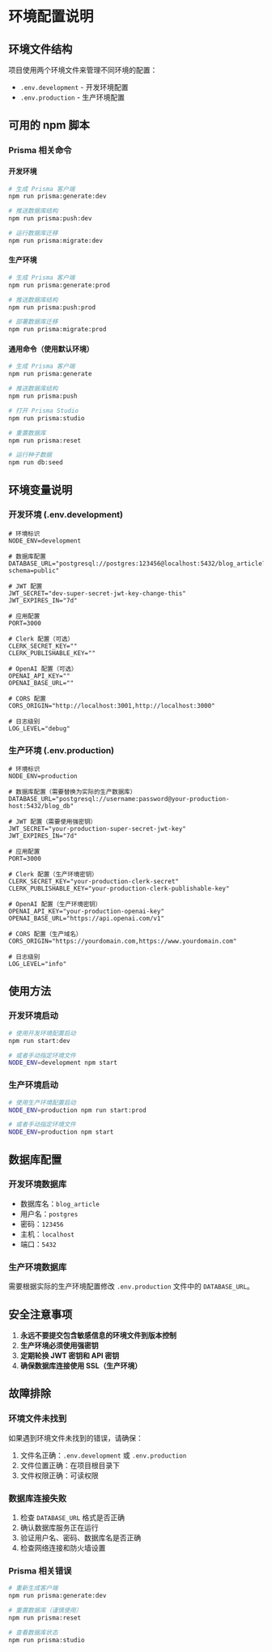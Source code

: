 # 环境配置说明

## 环境文件结构

项目使用两个环境文件来管理不同环境的配置：

- `.env.development` - 开发环境配置
- `.env.production` - 生产环境配置

## 可用的 npm 脚本

### Prisma 相关命令

#### 开发环境
```bash
# 生成 Prisma 客户端
npm run prisma:generate:dev

# 推送数据库结构
npm run prisma:push:dev

# 运行数据库迁移
npm run prisma:migrate:dev
```

#### 生产环境
```bash
# 生成 Prisma 客户端
npm run prisma:generate:prod

# 推送数据库结构
npm run prisma:push:prod

# 部署数据库迁移
npm run prisma:migrate:prod
```

#### 通用命令（使用默认环境）
```bash
# 生成 Prisma 客户端
npm run prisma:generate

# 推送数据库结构
npm run prisma:push

# 打开 Prisma Studio
npm run prisma:studio

# 重置数据库
npm run prisma:reset

# 运行种子数据
npm run db:seed
```

## 环境变量说明

### 开发环境 (.env.development)

```env
# 环境标识
NODE_ENV=development

# 数据库配置
DATABASE_URL="postgresql://postgres:123456@localhost:5432/blog_article?schema=public"

# JWT 配置
JWT_SECRET="dev-super-secret-jwt-key-change-this"
JWT_EXPIRES_IN="7d"

# 应用配置
PORT=3000

# Clerk 配置（可选）
CLERK_SECRET_KEY=""
CLERK_PUBLISHABLE_KEY=""

# OpenAI 配置（可选）
OPENAI_API_KEY=""
OPENAI_BASE_URL=""

# CORS 配置
CORS_ORIGIN="http://localhost:3001,http://localhost:3000"

# 日志级别
LOG_LEVEL="debug"
```

### 生产环境 (.env.production)

```env
# 环境标识
NODE_ENV=production

# 数据库配置（需要替换为实际的生产数据库）
DATABASE_URL="postgresql://username:password@your-production-host:5432/blog_db"

# JWT 配置（需要使用强密钥）
JWT_SECRET="your-production-super-secret-jwt-key"
JWT_EXPIRES_IN="7d"

# 应用配置
PORT=3000

# Clerk 配置（生产环境密钥）
CLERK_SECRET_KEY="your-production-clerk-secret"
CLERK_PUBLISHABLE_KEY="your-production-clerk-publishable-key"

# OpenAI 配置（生产环境密钥）
OPENAI_API_KEY="your-production-openai-key"
OPENAI_BASE_URL="https://api.openai.com/v1"

# CORS 配置（生产域名）
CORS_ORIGIN="https://yourdomain.com,https://www.yourdomain.com"

# 日志级别
LOG_LEVEL="info"
```

## 使用方法

### 开发环境启动
```bash
# 使用开发环境配置启动
npm run start:dev

# 或者手动指定环境文件
NODE_ENV=development npm start
```

### 生产环境启动
```bash
# 使用生产环境配置启动
NODE_ENV=production npm run start:prod

# 或者手动指定环境文件
NODE_ENV=production npm start
```

## 数据库配置

### 开发环境数据库
- 数据库名：`blog_article`
- 用户名：`postgres`
- 密码：`123456`
- 主机：`localhost`
- 端口：`5432`

### 生产环境数据库
需要根据实际的生产环境配置修改 `.env.production` 文件中的 `DATABASE_URL`。

## 安全注意事项

1. **永远不要提交包含敏感信息的环境文件到版本控制**
2. **生产环境必须使用强密钥**
3. **定期轮换 JWT 密钥和 API 密钥**
4. **确保数据库连接使用 SSL（生产环境）**

## 故障排除

### 环境文件未找到
如果遇到环境文件未找到的错误，请确保：
1. 文件名正确：`.env.development` 或 `.env.production`
2. 文件位置正确：在项目根目录下
3. 文件权限正确：可读权限

### 数据库连接失败
1. 检查 `DATABASE_URL` 格式是否正确
2. 确认数据库服务正在运行
3. 验证用户名、密码、数据库名是否正确
4. 检查网络连接和防火墙设置

### Prisma 相关错误
```bash
# 重新生成客户端
npm run prisma:generate:dev

# 重置数据库（谨慎使用）
npm run prisma:reset

# 查看数据库状态
npm run prisma:studio
```
